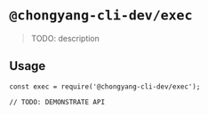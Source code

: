 # `@chongyang-cli-dev/exec`

> TODO: description

## Usage

```
const exec = require('@chongyang-cli-dev/exec');

// TODO: DEMONSTRATE API
```
